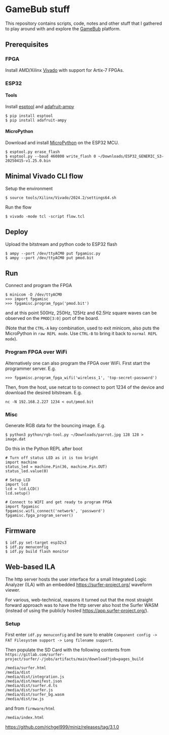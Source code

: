 # GameBub stuff
This repository contains scripts, code, notes and other stuff that I gathered
to play around with and explore the
[GameBub](https://github.com/elipsitz/gamebub) platform.

## Prerequisites

### FPGA
Install AMD/Xilinx
[Vivado](https://www.amd.com/en/products/software/adaptive-socs-and-fpgas/vivado.html)
with support for Artix-7 FPGAs.

### ESP32

#### Tools
Install [esptool](https://docs.espressif.com/projects/esptool/en/latest/esp32/) and [adafruit-ampy](https://pypi.org/project/adafruit-ampy/)
```
$ pip install esptool
$ pip install adafruit-ampy
```

#### MicroPython
Download and install [MicroPython](https://micropython.org/download/ESP32_GENERIC_S3/) on the ESP32 MCU.
```
$ esptool.py erase_flash
$ esptool.py --baud 460800 write_flash 0 ~/Downloads/ESP32_GENERIC_S3-20250415-v1.25.0.bin
```

## Minimal Vivado CLI flow
Setup the environment
```
$ source tools/Xilinx/Vivado/2024.2/settings64.sh
```
Run the flow
```
$ vivado -mode tcl -script flow.tcl
```

## Deploy
Upload the bitstream and python code to ESP32 flash
```
$ ampy --port /dev/ttyACM0 put fpgamisc.py
$ ampy --port /dev/ttyACM0 put pmod.bit
```

## Run
Connect and program the FPGA
```
$ minicom -D /dev/ttyACM0
>>> import fpgamisc
>>> fpgamisc.program_fpga('pmod.bit')
```
and at this point 500Hz, 250Hz, 125Hz and 62.5Hz square waves can be observed on the
`PMOD[3:0]` port of the board.

(Note that the `CTRL-A` key combination, used to exit minicom, also puts the
MicroPython in `raw REPL mode`. Use `CTRL-B` to bring it back to `normal REPL
mode`).

### Program FPGA over WiFi
Alternatively one can also program the FPGA over WiFi. First start the
programmer server. E.g.
```
>>> fpgamisc.program_fpga_wifi('wireless_1', 'top-secret-password')
```
Then, from the host, use netcat to to connect to port 1234 of the device and
download the desired bitstream. E.g.
```
nc -N 192.168.2.227 1234 < out/pmod.bit
```

### Misc

Generate RGB data for the bouncing image. E.g.
```
$ python3 python/rgb-tool.py ~/Downloads/parrot.jpg 128 128 > image.dat
```

Do this in the Python REPL after boot
```
# Turn off status LED as it is too bright
import machine
status_led = machine.Pin(36, machine.Pin.OUT)
status_led.value(0)

# Setup LCD
import lcd
lcd = lcd.LCD()
lcd.setup()

# Connect to WIFI and get ready to program FPGA
import fpgamisc
fpgamisc.wifi_connect('network', 'password')
fpgamisc.fpga_program_server()
```

## Firmware

```
$ idf.py set-target esp32s3
$ idf.py menuconfig
$ idf.py build flash monitor
```

## Web-based ILA

The http server hosts the user interface for a small Integrated Logic Analyzer
(ILA) with an embedded https://surfer-project.org/ waveform viewer.

For various, web-technical, reasons it turned out that the most straight
forward approach was to have the http server also host the Surfer WASM (instead
of using the publicly hosted https://app.surfer-project.org/).

### Setup

First enter `idf.py menuconfig` and be sure to enable `Component config -> FAT
Filesystem support -> Long filename support`.

Then populate the SD Card with the following contents from
`https://gitlab.com/surfer-project/surfer/-/jobs/artifacts/main/download?job=pages_build`
```
/media/surfer.html
/media/dist
/media/dist/integration.js
/media/dist/manifest.json
/media/dist/surfer.d.ts
/media/dist/surfer.js
/media/dist/surfer_bg.wasm
/media/dist/sw.js
```
and from `firmware/html`
```
/media/index.html
```


https://github.com/richgel999/miniz/releases/tag/3.1.0
